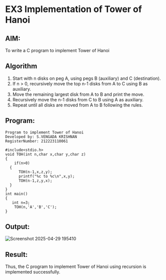 # EX3 Implementation of Tower of Hanoi
## AIM:
To write a C program to implement Tower of Hanoi

## Algorithm
1. Start with n disks on peg A, using pegs B (auxiliary) and C (destination).
2. If n > 0, recursively move the top n-1 disks from A to C using B as auxiliary.
3. Move the remaining largest disk from A to B and print the move.
4. Recursively move the n-1 disks from C to B using A as auxiliary.
5. Repeat until all disks are moved from A to B following the rules.  

## Program:
```
Program to implement Tower of Hanoi
Developed by: S.VENGADA KRISHNAN
RegisterNumber: 212223110061

#include<stdio.h>
void TOH(int n,char x,char y,char z)
{
    if(n>0)
  {
      TOH(n-1,x,z,y);
      printf("%c to %c\n",x,y);
      TOH(n-1,z,y,x);
  }
}
int main()
{
   int n=3;
    TOH(n,'A','B','C');
}
```

## Output:

![Screenshot 2025-04-29 195410](https://github.com/user-attachments/assets/70c9afe8-15dc-43b6-bfc0-61ae3eb9fa7f)


## Result:
Thus, the C program to implement Tower of Hanoi using recursion is implemented successfully.
